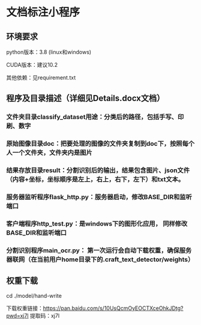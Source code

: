 # 文档标注小程序

## 环境要求

python版本：3.8 (linux和windows)

CUDA版本：建议10.2

其他依赖：见requirement.txt

## 程序及目录描述（详细见Details.docx文档）

### 文件夹目录classify_dataset用途：分类后的路径，包括手写、印刷、数字

### 原始图像目录doc：把要处理的图像的文件夹复制到doc下，按照每个人一个文件夹，文件夹内是图片

### 结果存放目录result：分割识别后的输出，结果包含图片、json文件（内容+坐标，坐标顺序是左上，右上，右下，左下）和txt文本。

### 服务器监听程序flask_http.py：服务器启动，修改BASE_DIR和监听端口

### 客户端程序http_test.py：是windows下的图形化应用， 同样修改BASE_DIR和监听端口

### 分割识别程序main_ocr.py： 第一次运行会自动下载权重，确保服务器联网（在当前用户home目录下的.craft_text_detector/weights）

## 权重下载

cd ./model/hand-write

下载权重链接：https://pan.baidu.com/s/10UsQcmOyEOCTXceOhkJDtg?pwd=xj7l 提取码：xj7l

